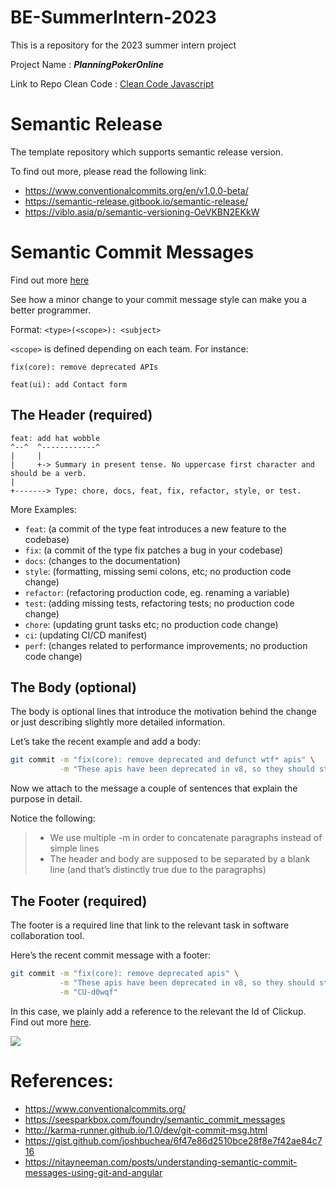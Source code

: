 # BE-SummerIntern-2023

This is a repository for the 2023 summer intern project

Project Name :  **_PlanningPokerOnline_**

Link to Repo Clean Code : [Clean Code Javascript](https://github.com/ces-hoangdao/clean-code-javascript)

# Semantic Release

The template repository which supports semantic release version.

To find out more, please read the following link:

- https://www.conventionalcommits.org/en/v1.0.0-beta/
- https://semantic-release.gitbook.io/semantic-release/
- https://viblo.asia/p/semantic-versioning-OeVKBN2EKkW

# Semantic Commit Messages

Find out more [here](https://docs.google.com/presentation/d/1qvh8Tr4nCce4aOdYX7vkqQPoBbf2sfBTOYYsqhTBYRU)

See how a minor change to your commit message style can make you a better programmer.

Format: `<type>(<scope>): <subject>`

`<scope>` is defined depending on each team. For instance:

```
fix(core): remove deprecated APIs

feat(ui): add Contact form
```

## The Header (required)

```
feat: add hat wobble
^--^  ^------------^
|     |
|     +-> Summary in present tense. No uppercase first character and should be a verb.
|
+-------> Type: chore, docs, feat, fix, refactor, style, or test.
```

More Examples:

- `feat`: (a commit of the type feat introduces a new feature to the codebase)
- `fix`: (a commit of the type fix patches a bug in your codebase)
- `docs`: (changes to the documentation)
- `style`: (formatting, missing semi colons, etc; no production code change)
- `refactor`: (refactoring production code, eg. renaming a variable)
- `test`: (adding missing tests, refactoring tests; no production code change)
- `chore`: (updating grunt tasks etc; no production code change)
- `ci`: (updating CI/CD manifest)
- `perf`: (changes related to performance improvements; no production code change)

## The Body (optional)

The body is optional lines that introduce the motivation behind the change or just describing slightly more detailed information.

Let’s take the recent example and add a body:

```sh
git commit -m "fix(core): remove deprecated and defunct wtf* apis" \
           -m "These apis have been deprecated in v8, so they should stick around till v10, but since they are defunct we are removing them early so that they don't take up payload size."
```

Now we attach to the message a couple of sentences that explain the purpose in detail.

Notice the following:

> - We use multiple -m in order to concatenate paragraphs instead of simple lines
> - The header and body are supposed to be separated by a blank line (and that’s distinctly true due to the paragraphs)

## The Footer (required)

The footer is a required line that link to the relevant task in software collaboration tool.

Here’s the recent commit message with a footer:

```sh
git commit -m "fix(core): remove deprecated apis" \
           -m "These apis have been deprecated in v8, so they should stick around till v10, but since they are defunct we are removing them early so that they don't take up payload size." \
           -m "CU-d0wqf"
```

In this case, we plainly add a reference to the relevant the Id of Clickup. Find out more [here](https://docs.clickup.com/en/articles/856285-github).

![](./git-click.png)

# References:

- https://www.conventionalcommits.org/
- https://seesparkbox.com/foundry/semantic_commit_messages
- http://karma-runner.github.io/1.0/dev/git-commit-msg.html
- https://gist.github.com/joshbuchea/6f47e86d2510bce28f8e7f42ae84c716
- https://nitayneeman.com/posts/understanding-semantic-commit-messages-using-git-and-angular
